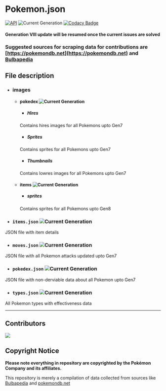 # Pokemon.json

[![API](https://img.shields.io/badge/API-Active-green)](https://github.com/Purukitto/pokemon-api)
![Current Generation](https://img.shields.io/badge/Generation-Updating_to_VIII-red)
[![Codacy Badge](https://api.codacy.com/project/badge/Grade/12aa5fbacc55418a9f5fc783a3c20469)](https://app.codacy.com/manual/purukitto/pokemon-data.json?utm_source=github.com&utm_medium=referral&utm_content=Purukitto/pokemon-data.json&utm_campaign=Badge_Grade_Dashboard)

#### Generation VIII update will be resumed once the current issues are solved


### Suggested sources for scraping data for contributions are [https://pokemondb.net](https://pokemondb.net) and [Bulbapedia](https://bulbapedia.bulbagarden.net/wiki/Main_Page)

## File description

- ### images
  - #### pokedex ![Current Generation](https://img.shields.io/badge/Generation-VIII-green)
    - ##### Hires
    Contains hires images for all Pokemons upto Gen7

    - ##### Sprites
    Contains sprites for all Pokemons upto Gen7
 
    - ##### Thumbnails
    Contains lowres images for all Pokemons upto Gen7
  
  - #### items ![Current Generation](https://img.shields.io/badge/Generation-VIII-green)
    - ##### sprites
    Contains sprites for all Pokemons upto Gen8

- ### `items.json` ![Current Generation](https://img.shields.io/badge/Generation-VIII-green)
JSON file with item details

- ### `moves.json` ![Current Generation](https://img.shields.io/badge/Generation-VII-blue)
JSON file with all Pokemon attacks updated upto Gen7

- ### `pokedex.json` ![Current Generation](https://img.shields.io/badge/Generation-VIII-green)
JSON file with non-derviable data about all Pokemon upto Gen7

- ### `types.json` ![Current Generation](https://img.shields.io/badge/Generation-VII-blue)
All Pokemon types with effectiveness data

<hr>

## Contributors
<a href="https://github.com/reezayn/pokemon-data.json/graphs/contributors">
  <img src="https://contributors-img.web.app/image?repo=reezayn/pokemon-data.json" />
</a>

## Copyright Notice
**Please note everything in repository are copyrighted by the Pokémon Company and its affiliates.**

This repository is merely a compilation of data collected from sources like [Bulbapedia](https://bulbapedia.bulbagarden.net/wiki/Main_Page) and [pokemondb.net](https://pokemondb.net)

